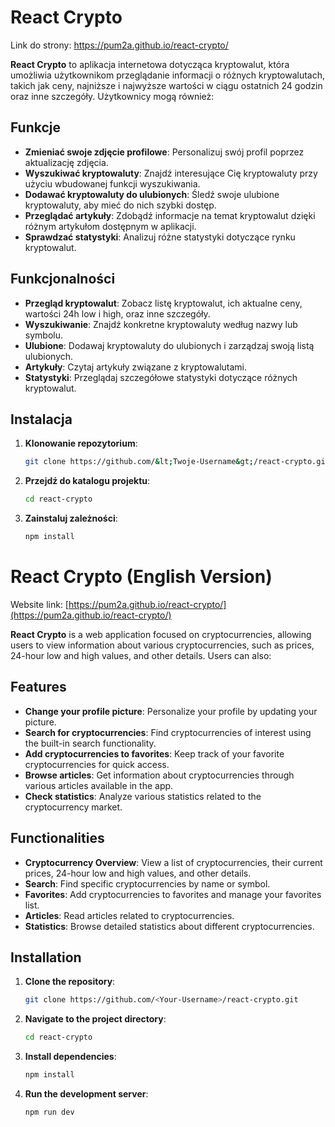 # React Crypto

Link do strony: https://pum2a.github.io/react-crypto/

**React Crypto** to aplikacja internetowa dotycząca kryptowalut, która umożliwia użytkownikom przeglądanie informacji o różnych kryptowalutach, takich jak ceny, najniższe i najwyższe wartości w ciągu ostatnich 24 godzin oraz inne szczegóły. Użytkownicy mogą również:

## Funkcje

- **Zmieniać swoje zdjęcie profilowe**: Personalizuj swój profil poprzez aktualizację zdjęcia.
- **Wyszukiwać kryptowaluty**: Znajdź interesujące Cię kryptowaluty przy użyciu wbudowanej funkcji wyszukiwania.
- **Dodawać kryptowaluty do ulubionych**: Śledź swoje ulubione kryptowaluty, aby mieć do nich szybki dostęp.
- **Przeglądać artykuły**: Zdobądź informacje na temat kryptowalut dzięki różnym artykułom dostępnym w aplikacji.
- **Sprawdzać statystyki**: Analizuj różne statystyki dotyczące rynku kryptowalut.

## Funkcjonalności

- **Przegląd kryptowalut**: Zobacz listę kryptowalut, ich aktualne ceny, wartości 24h low i high, oraz inne szczegóły.
- **Wyszukiwanie**: Znajdź konkretne kryptowaluty według nazwy lub symbolu.
- **Ulubione**: Dodawaj kryptowaluty do ulubionych i zarządzaj swoją listą ulubionych.
- **Artykuły**: Czytaj artykuły związane z kryptowalutami.
- **Statystyki**: Przeglądaj szczegółowe statystyki dotyczące różnych kryptowalut.

## Instalacja

1. **Klonowanie repozytorium**:
    ```bash
    git clone https://github.com/&lt;Twoje-Username&gt;/react-crypto.git
    ```

2. **Przejdź do katalogu projektu**:
    ```bash
    cd react-crypto
    ```

3. **Zainstaluj zależności**:
    ```bash
    npm install
    ```


# React Crypto (English Version)

Website link: [https://pum2a.github.io/react-crypto/](https://pum2a.github.io/react-crypto/)

**React Crypto** is a web application focused on cryptocurrencies, allowing users to view information about various cryptocurrencies, such as prices, 24-hour low and high values, and other details. Users can also:

## Features

- **Change your profile picture**: Personalize your profile by updating your picture.
- **Search for cryptocurrencies**: Find cryptocurrencies of interest using the built-in search functionality.
- **Add cryptocurrencies to favorites**: Keep track of your favorite cryptocurrencies for quick access.
- **Browse articles**: Get information about cryptocurrencies through various articles available in the app.
- **Check statistics**: Analyze various statistics related to the cryptocurrency market.

## Functionalities

- **Cryptocurrency Overview**: View a list of cryptocurrencies, their current prices, 24-hour low and high values, and other details.
- **Search**: Find specific cryptocurrencies by name or symbol.
- **Favorites**: Add cryptocurrencies to favorites and manage your favorites list.
- **Articles**: Read articles related to cryptocurrencies.
- **Statistics**: Browse detailed statistics about different cryptocurrencies.

## Installation

1. **Clone the repository**:
    ```bash
    git clone https://github.com/<Your-Username>/react-crypto.git
    ```

2. **Navigate to the project directory**:
    ```bash
    cd react-crypto
    ```

3. **Install dependencies**:
    ```bash
    npm install
    ```

4. **Run the development server**:
    ```bash
    npm run dev
    ```
